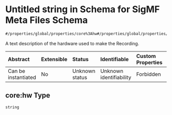 # Untitled string in Schema for SigMF Meta Files Schema

```txt
#/properties/global/properties/core%3Ahw#/properties/global/properties/core:hw
```

A text description of the hardware used to make the Recording.

| Abstract            | Extensible | Status         | Identifiable            | Custom Properties | Additional Properties | Access Restrictions | Defined In                                                         |
| :------------------ | :--------- | :------------- | :---------------------- | :---------------- | :-------------------- | :------------------ | :----------------------------------------------------------------- |
| Can be instantiated | No         | Unknown status | Unknown identifiability | Forbidden         | Allowed               | none                | [sigmf.schema.json\*](../sigmf.schema.json "open original schema") |

## core:hw Type

`string`
